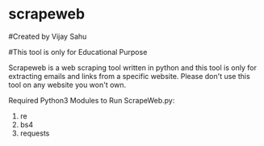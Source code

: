 # scrapeweb

#Created by Vijay Sahu

#This tool is only for Educational Purpose

Scrapeweb is a web scraping tool written in python and this tool is only for extracting emails and links from a specific website. Please don't use this tool on any website you won't own.

Required Python3 Modules to Run ScrapeWeb.py:

1. re
2. bs4
3. requests


